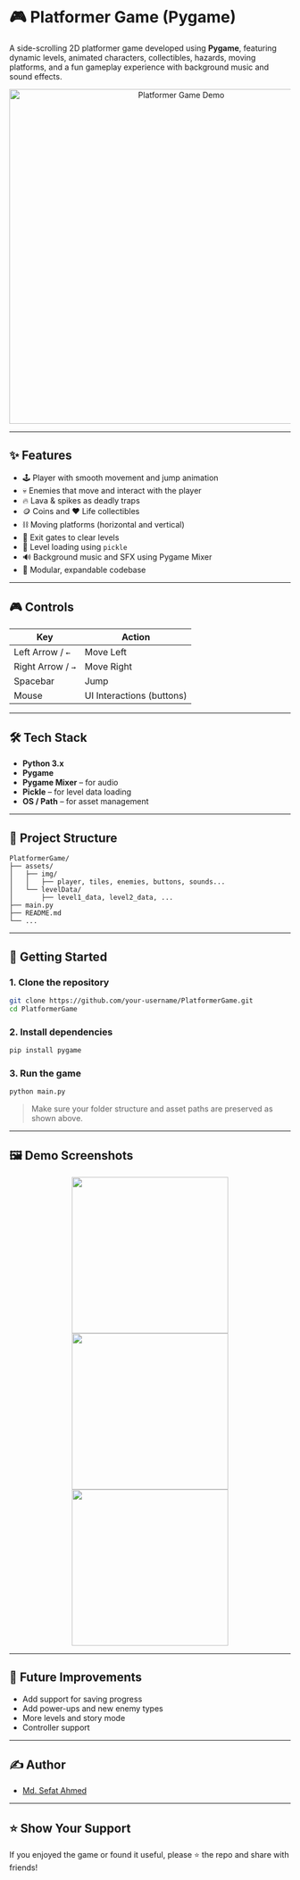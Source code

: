 # 🎮 Platformer Game (Pygame)

A side-scrolling 2D platformer game developed using **Pygame**, featuring dynamic levels, animated characters, collectibles, hazards, moving platforms, and a fun gameplay experience with background music and sound effects.

<p align="center">
  <img src="demo/platformer_demo.gif" width="600" alt="Platformer Game Demo"/>
</p>

---

## ✨ Features

- 🕹️ Player with smooth movement and jump animation  
- 💀 Enemies that move and interact with the player  
- 🔥 Lava & spikes as deadly traps  
- 🪙 Coins and ❤️ Life collectibles  
- ⛓️ Moving platforms (horizontal and vertical)  
- 🏁 Exit gates to clear levels  
- 💾 Level loading using `pickle`  
- 🔊 Background music and SFX using Pygame Mixer  
- 🧠 Modular, expandable codebase  

---

## 🎮 Controls

| Key       | Action        |
|-----------|---------------|
| Left Arrow / `←`  | Move Left     |
| Right Arrow / `→` | Move Right    |
| Spacebar  | Jump          |
| Mouse     | UI Interactions (buttons) |

---

## 🛠 Tech Stack

- **Python 3.x**  
- **Pygame**  
- **Pygame Mixer** – for audio  
- **Pickle** – for level data loading  
- **OS / Path** – for asset management  

---

## 📁 Project Structure

```
PlatformerGame/
├── assets/
│   ├── img/
│   │   ├── player, tiles, enemies, buttons, sounds...
│   └── levelData/
│       ├── level1_data, level2_data, ...
├── main.py
├── README.md
└── ...
```

---

## 🚀 Getting Started

### 1. Clone the repository
```bash
git clone https://github.com/your-username/PlatformerGame.git
cd PlatformerGame
```

### 2. Install dependencies
```bash
pip install pygame
```

### 3. Run the game
```bash
python main.py
```

> Make sure your folder structure and asset paths are preserved as shown above.

---

## 🖼️ Demo Screenshots

<p align="center">
  <img src="demo/menu.png" width="280"/>
  <img src="demo/level1.png" width="280"/>
  <img src="demo/gameover.png" width="280"/>
</p>

---

## 🧠 Future Improvements

- Add support for saving progress  
- Add power-ups and new enemy types  
- More levels and story mode  
- Controller support  

---

## ✍️ Author

- [Md. Sefat Ahmed](https://github.com/towhaEL)

---

## ⭐ Show Your Support

If you enjoyed the game or found it useful, please ⭐ the repo and share with friends!
